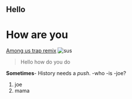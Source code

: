 ## Hello
# How are you
[Among us trap remix](https://www.youtube.com/watch?v=9WX97X4MN6s)
![sus](https://www.amongusavatarcreator.com/assets/img/main/icon.png)
> Hello how do you do

**Sometimes**- History needs a *push*.
-who
-is
-joe?
1. joe
2. mama
